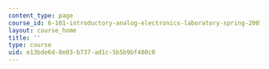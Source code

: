 ```yaml
---
content_type: page
course_id: 6-101-introductory-analog-electronics-laboratory-spring-2007
layout: course_home
title: ''
type: course
uid: e13bde6d-8e03-b737-ad1c-5b5b9bf480c0
---
```

